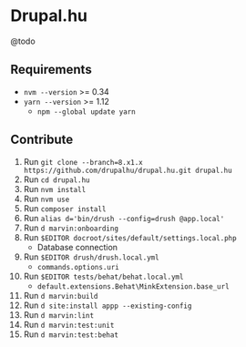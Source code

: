 
# Drupal.hu

@todo


## Requirements

* `nvm --version` >= 0.34
* `yarn --version` >= 1.12 
  * `npm --global update yarn`


## Contribute

1. Run `git clone --branch=8.x1.x https://github.com/drupalhu/drupal.hu.git drupal.hu`
1. Run `cd drupal.hu`
1. Run `nvm install`
1. Run `nvm use`
1. Run `composer install`
1. Run `alias d='bin/drush --config=drush @app.local'`
1. Run `d marvin:onboarding`
1. Run `$EDITOR docroot/sites/default/settings.local.php`
   * Database connection
1. Run `$EDITOR drush/drush.local.yml` 
   * `commands.options.uri`
1. Run `$EDITOR tests/behat/behat.local.yml` 
   * `default.extensions.Behat\MinkExtension.base_url`
1. Run `d marvin:build`
1. Run `d site:install appp --existing-config`
1. Run `d marvin:lint`
1. Run `d marvin:test:unit`
1. Run `d marvin:test:behat`
